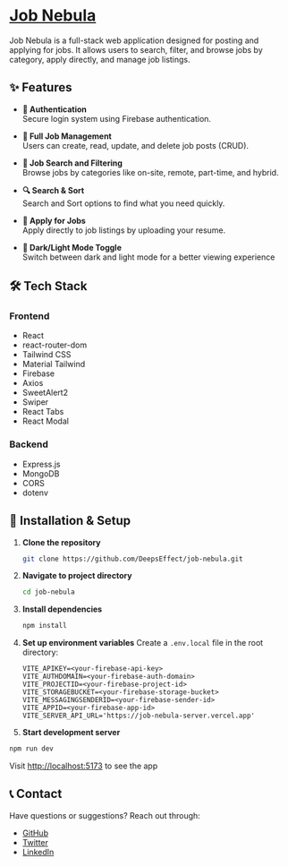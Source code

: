 # [Job Nebula](https://job-nebula.web.app)

Job Nebula is a full-stack web application designed for posting and applying for jobs. It allows users to search, filter, and browse jobs by category, apply directly, and manage job listings.

## ✨ Features

- **🔐 Authentication**  
  Secure login system using Firebase authentication.

- **📝 Full Job Management**  
   Users can create, read, update, and delete job posts (CRUD).

- **🔖 Job Search and Filtering**  
  Browse jobs by categories like on-site, remote, part-time, and hybrid.

- **🔍 Search & Sort**  
  Search and Sort options to find what you need quickly.

- **👏 Apply for Jobs**  
  Apply directly to job listings by uploading your resume.

- **📱 Dark/Light Mode Toggle**  
  Switch between dark and light mode for a better viewing experience

## 🛠️ Tech Stack

### Frontend

- React
- react-router-dom
- Tailwind CSS
- Material Tailwind
- Firebase
- Axios
- SweetAlert2
- Swiper
- React Tabs
- React Modal

### Backend

- Express.js
- MongoDB
- CORS
- dotenv

## 🚀 Installation & Setup

1. **Clone the repository**

   ```bash
   git clone https://github.com/DeepsEffect/job-nebula.git
   ```

2. **Navigate to project directory**

   ```bash
   cd job-nebula
   ```

3. **Install dependencies**

   ```bash
   npm install
   ```

4. **Set up environment variables**
   Create a `.env.local` file in the root directory:

   ```
   VITE_APIKEY=<your-firebase-api-key>
   VITE_AUTHDOMAIN=<your-firebase-auth-domain>
   VITE_PROJECTID=<your-firebase-project-id>
   VITE_STORAGEBUCKET=<your-firebase-storage-bucket>
   VITE_MESSAGINGSENDERID=<your-firebase-sender-id>
   VITE_APPID=<your-firebase-app-id>
   VITE_SERVER_API_URL='https://job-nebula-server.vercel.app'
   ```

5. **Start development server**

```bash
npm run dev
```

Visit [http://localhost:5173](http://localhost:5173) to see the app

## 📞 Contact

Have questions or suggestions? Reach out through:

- [GitHub](https://github.com/DeepsEffect)
- [Twitter](https://x.com/JalalAhmed7845)
- [LinkedIn](https://www.linkedin.com/in/jalal-ahmed-dev)
